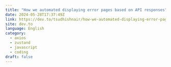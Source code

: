 ```yaml
---
title: "How we automated displaying error pages based on API responses"
date: 2024-05-28T17:37:49Z
link: https://dev.to/tsudhishnair/how-we-automated-displaying-error-pages-based-on-api-responses-1nkj?utm_medium=RSS&utm_source=news.12bit.vn
site: dev.to
language: English
category:
  - axios
  - zustand
  - javascript
  - coding
draft: false
---
```

